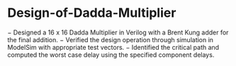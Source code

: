 # Design-of-Dadda-Multiplier
− Designed a 16 x 16 Dadda Multiplier in Verilog with a Brent Kung adder for the final addition.
− Verified the design operation through simulation in ModelSim with appropriate test vectors.
− Identified the critical path and computed the worst case delay using the specified component delays.
